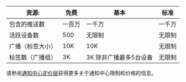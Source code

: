 
| 资源: | 免费 | 基本 | 标准 |
|----|----|----|----|
| 包含的推送数 | 一百万 | 一千万 | 一千万 |
| 活跃设备数 | 500 | 无限制 | 无限制 |
| 广播（标签大小） | 10K | 10K | 无限制 |
| 标签数（广播组） | 3K | 3K 除非广播最多5台设备 | 无限制 |

请参阅[通知中心定价层](/pricing/details/notification-hubs/)获得更多关于通知中心限制和价格的信息。